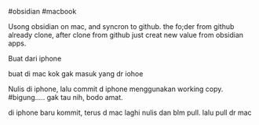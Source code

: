 #obsidian #macbook

Usong obsidian on mac, and syncron to github. the fo;der from github already clone, after clone from github just creat new value from obsidian apps.

Buat dari iphone

buat di mac
kok gak masuk yang dr iohoe

Nulis di iphone, lalu commit d iphone menggunakan working copy.
#bigung.....
gak tau nih, bodo amat.







di iphone baru kommit, terus d mac laghi nulis dan blm pull. lalu pull dr mac
